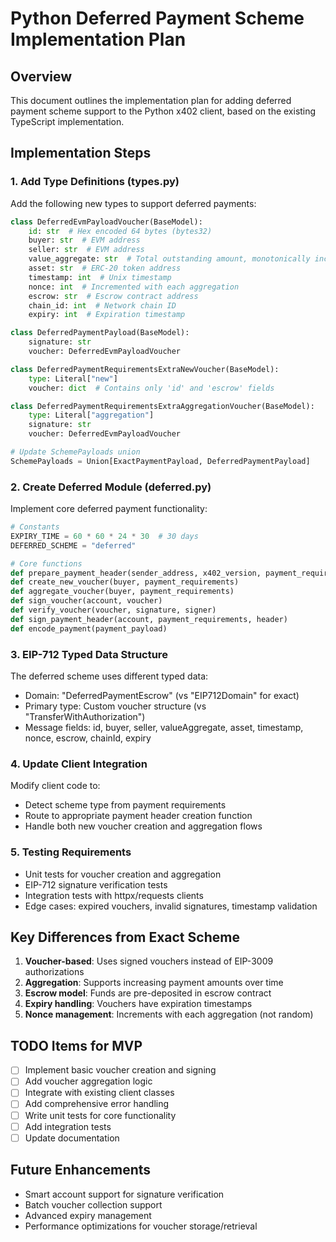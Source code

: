 # Python Deferred Payment Scheme Implementation Plan

## Overview
This document outlines the implementation plan for adding deferred payment scheme support to the Python x402 client, based on the existing TypeScript implementation.

## Implementation Steps

### 1. Add Type Definitions (types.py)

Add the following new types to support deferred payments:

```python
class DeferredEvmPayloadVoucher(BaseModel):
    id: str  # Hex encoded 64 bytes (bytes32)
    buyer: str  # EVM address
    seller: str  # EVM address
    value_aggregate: str  # Total outstanding amount, monotonically increasing
    asset: str  # ERC-20 token address
    timestamp: int  # Unix timestamp
    nonce: int  # Incremented with each aggregation
    escrow: str  # Escrow contract address
    chain_id: int  # Network chain ID
    expiry: int  # Expiration timestamp

class DeferredPaymentPayload(BaseModel):
    signature: str
    voucher: DeferredEvmPayloadVoucher

class DeferredPaymentRequirementsExtraNewVoucher(BaseModel):
    type: Literal["new"]
    voucher: dict  # Contains only 'id' and 'escrow' fields

class DeferredPaymentRequirementsExtraAggregationVoucher(BaseModel):
    type: Literal["aggregation"]
    signature: str
    voucher: DeferredEvmPayloadVoucher

# Update SchemePayloads union
SchemePayloads = Union[ExactPaymentPayload, DeferredPaymentPayload]
```

### 2. Create Deferred Module (deferred.py)

Implement core deferred payment functionality:

```python
# Constants
EXPIRY_TIME = 60 * 60 * 24 * 30  # 30 days
DEFERRED_SCHEME = "deferred"

# Core functions
def prepare_payment_header(sender_address, x402_version, payment_requirements)
def create_new_voucher(buyer, payment_requirements)
def aggregate_voucher(buyer, payment_requirements)
def sign_voucher(account, voucher)
def verify_voucher(voucher, signature, signer)
def sign_payment_header(account, payment_requirements, header)
def encode_payment(payment_payload)
```

### 3. EIP-712 Typed Data Structure

The deferred scheme uses different typed data:
- Domain: "DeferredPaymentEscrow" (vs "EIP712Domain" for exact)
- Primary type: Custom voucher structure (vs "TransferWithAuthorization")
- Message fields: id, buyer, seller, valueAggregate, asset, timestamp, nonce, escrow, chainId, expiry

### 4. Update Client Integration

Modify client code to:
- Detect scheme type from payment requirements
- Route to appropriate payment header creation function
- Handle both new voucher creation and aggregation flows

### 5. Testing Requirements

- Unit tests for voucher creation and aggregation
- EIP-712 signature verification tests
- Integration tests with httpx/requests clients
- Edge cases: expired vouchers, invalid signatures, timestamp validation

## Key Differences from Exact Scheme

1. **Voucher-based**: Uses signed vouchers instead of EIP-3009 authorizations
2. **Aggregation**: Supports increasing payment amounts over time
3. **Escrow model**: Funds are pre-deposited in escrow contract
4. **Expiry handling**: Vouchers have expiration timestamps
5. **Nonce management**: Increments with each aggregation (not random)

## TODO Items for MVP

- [ ] Implement basic voucher creation and signing
- [ ] Add voucher aggregation logic
- [ ] Integrate with existing client classes
- [ ] Add comprehensive error handling
- [ ] Write unit tests for core functionality
- [ ] Add integration tests
- [ ] Update documentation

## Future Enhancements

- Smart account support for signature verification
- Batch voucher collection support
- Advanced expiry management
- Performance optimizations for voucher storage/retrieval